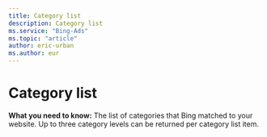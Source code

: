 ```yaml
---
title: Category list
description: Category list
ms.service: "Bing-Ads"
ms.topic: "article"
author: eric-urban
ms.author: eur
---
```


# Category list

**What you need to know:** The list of categories that Bing matched to your website. Up to three category levels can be returned per category list item.


